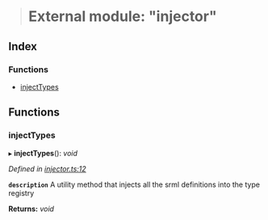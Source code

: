 > # External module: "injector"

## Index

### Functions

* [injectTypes](_injector_.md#injecttypes)

## Functions

###  injectTypes

▸ **injectTypes**(): *void*

*Defined in [injector.ts:12](https://github.com/polkadot-js/api/blob/677e63b/packages/types/src/injector.ts#L12)*

**`description`** A utility method that injects all the srml definitions into the type registry

**Returns:** *void*